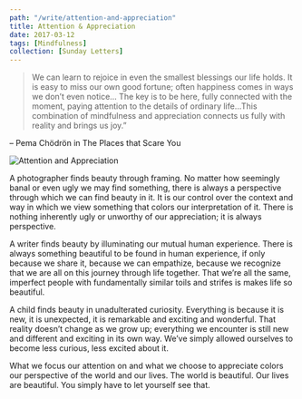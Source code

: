 ```yaml
---
path: "/write/attention-and-appreciation"
title: Attention & Appreciation
date: 2017-03-12
tags: [Mindfulness]
collection: [Sunday Letters]
---
```


> We can learn to rejoice in even the smallest blessings our life holds. It is easy to miss our own good fortune; often happiness comes in ways we don’t even notice… The key is to be here, fully connected with the moment, paying attention to the details of ordinary life…This combination of mindfulness and appreciation connects us fully with reality and brings us joy.”

– Pema Chödrön in The Places that Scare You

![Attention and Appreciation](./img/march-12-fb.jpg)

A photographer finds beauty through framing. No matter how seemingly banal or even ugly we may find something, there is always a perspective through which we can find beauty in it. It is our control over the context and way in which we view something that colors our interpretation of it. There is nothing inherently ugly or unworthy of our appreciation; it is always perspective.

A writer finds beauty by illuminating our mutual human experience. There is always something beautiful to be found in human experience, if only because we share it, because we can empathize, because we recognize that we are all on this journey through life together. That we’re all the same, imperfect people with fundamentally similar toils and strifes is makes life so beautiful.

A child finds beauty in unadulterated curiosity. Everything is because it is new, it is unexpected, it is remarkable and exciting and wonderful. That reality doesn’t change as we grow up; everything we encounter is still new and different and exciting in its own way. We’ve simply allowed ourselves to become less curious, less excited about it.

What we focus our attention on and what we choose to appreciate colors our perspective of the world and our lives. The world is beautiful. Our lives are beautiful. You simply have to let yourself see that.